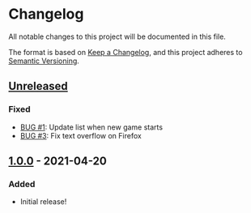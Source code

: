 # Changelog

All notable changes to this project will be documented in this file.

The format is based on [Keep a Changelog](https://keepachangelog.com/en/1.0.0/),
and this project adheres to [Semantic Versioning](https://semver.org/spec/v2.0.0.html).

## [Unreleased]

### Fixed

- [BUG #1](https://github.com/davidtorosyan/letteropener/issues/1):
  Update list when new game starts
- [BUG #3](https://github.com/davidtorosyan/letteropener/issues/3):
  Fix text overflow on Firefox

## [1.0.0] - 2021-04-20

### Added

- Initial release!

[unreleased]: https://github.com/davidtorosyan/letteropener/compare/v1.0.0...HEAD
[1.0.0]: https://github.com/davidtorosyan/letteropener/releases/tag/v1.0.0